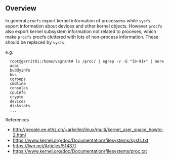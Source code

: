 ## Overview

In general `procfs` export kernel information of processess while `sysfs` export information about devices and other kernel objects. 
However `procfs` also export kernel subsystem information not related to proceses, which make `procfs` procfs cluttered with lots of non-process information. These should be replaced by  `sysfs`.

e.g.

      root@gerrit01:/home/vagrant# ls /proc/ | egrep -v -E "[0-9]+" | more
      acpi
      buddyinfo
      bus
      cgroups
      cmdline
      consoles
      cpuinfo
      crypto
      devices
      diskstats
      ...


References

* http://people.ee.ethz.ch/~arkeller/linux/multi/kernel_user_space_howto-2.html
* https://www.kernel.org/doc/Documentation/filesystems/sysfs.txt
* https://lwn.net/Articles/51437/
* https://www.kernel.org/doc/Documentation/filesystems/proc.txt

